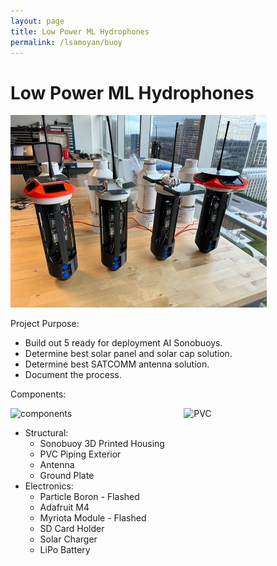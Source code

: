 ```yaml
---
layout: page
title: Low Power ML Hydrophones
permalink: /lsamoyan/buoy
---
```


# Low Power ML Hydrophones

<img src="img/sonobuoys.jpg" alt="Sonobuoys" style="width: 45%: 5px;" />

Project Purpose:

- Build out 5 ready for deployment AI Sonobuoys.
- Determine best solar panel and solar cap solution.
- Determine best SATCOMM antenna solution.
- Document the process.

Components:

<div style="display: flex; justify-content: space-between;">
  <img src="img/hydrophone_comp.jpg" alt="components" style="width: 45%; margin-right: 5px;" />
  <img src="img/hydrophone_pvc.jpg" alt="PVC" style="width: 45%; margin-left: 5px;" />
</div>

- Structural:
    - Sonobuoy 3D Printed Housing
    - PVC Piping Exterior
    - Antenna
    - Ground Plate
- Electronics:
    - Particle Boron - Flashed
    - Adafruit M4
    - Myriota Module - Flashed
    - SD Card Holder
    - Solar Charger
    - LiPo Battery


